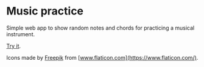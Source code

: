 # Music practice

Simple web app to show random notes and chords for practicing a musical
instrument.

[Try it](https://lkesteloot.github.io/music-practice/).

Icons made by [Freepik](https://www.flaticon.com/authors/freepik) from
[www.flaticon.com](https://www.flaticon.com/).

